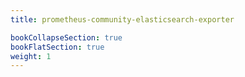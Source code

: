 ```yaml
---
title: prometheus-community-elasticsearch-exporter

bookCollapseSection: true
bookFlatSection: true
weight: 1
---
```

